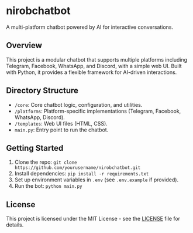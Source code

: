 # nirobchatbot
A multi-platform chatbot powered by AI for interactive conversations.

## Overview
This project is a modular chatbot that supports multiple platforms including Telegram, Facebook, WhatsApp, and Discord, with a simple web UI. Built with Python, it provides a flexible framework for AI-driven interactions.

## Directory Structure
- `/core`: Core chatbot logic, configuration, and utilities.
- `/platforms`: Platform-specific implementations (Telegram, Facebook, WhatsApp, Discord).
- `/templates`: Web UI files (HTML, CSS).
- `main.py`: Entry point to run the chatbot.

## Getting Started
1. Clone the repo: `git clone https://github.com/yourusername/nirobchatbot.git`
2. Install dependencies: `pip install -r requirements.txt`
3. Set up environment variables in `.env` (see `.env.example` if provided).
4. Run the bot: `python main.py`

## License
This project is licensed under the MIT License - see the [LICENSE](LICENSE) file for details.
